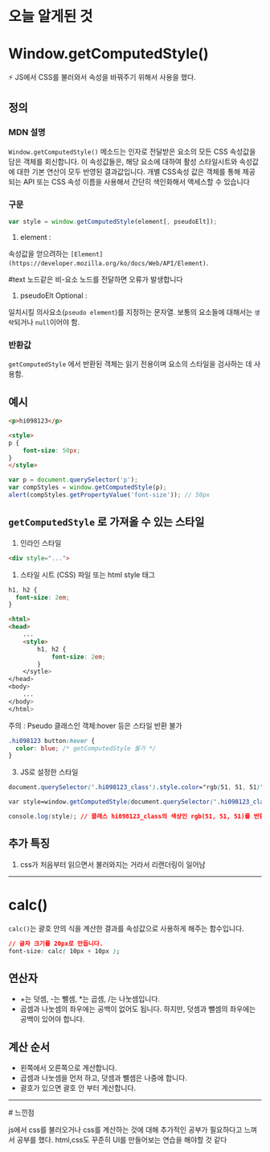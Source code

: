 # 오늘 알게된 것

# Window.getComputedStyle()

⚡ JS에서 CSS를 불러와서 속성을 바꿔주기 위해서 사용을 했다. 

## 정의

### MDN 설명

`Window.getComputedStyle()` 메소드는 인자로 전달받은 요소의 모든 CSS 속성값을 담은 객체를 회신합니다. 이 속성값들은, 해당 요소에 대하여 활성 스타일시트와 속성값에 대한 기본 연산이 모두 반영된 결과값입니다. 개별 CSS속성 값은 객체를 통해 제공되는 API 또는 CSS 속성 이름을 사용해서 간단히 색인화해서 액세스할 수 있습니다

### 구문

```jsx
var style = window.getComputedStyle(element[, pseudoElt]);
```

1. element : 

속성값을 얻으려하는 `[Element](https://developer.mozilla.org/ko/docs/Web/API/Element)`.

#text 노드같은 비-요소 노드를 전달하면 오류가 발생합니다

1. pseudoElt Optional : 

일치시킬 의사요소(`pseudo element`)를 지정하는 문자열. 보통의 요소들에 대해서는 `생략`되거나 `null`이어야 함.

### 반환값

`getComputedStyle` 에서 반환된 객체는 읽기 전용이며 요소의 스타일을 검사하는 데 사용함. 

## 예시

```html
<p>hi098123</p>

<style>
p {
	font-size: 50px;
}
</style>
```

```jsx
var p = document.querySelector('p');
var compStyles = window.getComputedStyle(p);
alert(compStyles.getPropertyValue('font-size')); // 50px
```

## `getComputedStyle` 로 가져올 수 있는 스타일

1. 인라인 스타일

```html
<div style="...">
```

1. 스타일 시트 (CSS) 파일 또는 html style 태그

```css
h1, h2 {
  font-size: 2em;
}
```

```html
<html>
<head>
	...
    <style>
    	h1, h2 {
  			font-size: 2em;
		}
    </sytle>
</head>
<body>
	...
</body>
</html>
```

주의 : Pseudo 클래스인 객체:hover 등은 스타일 반환 불가

```css
.hi098123 button:hover {
  color: blue; /* getComputedStyle 불가 */
}
```

3. JS로 설정한 스타일

```css
document.querySelector('.hi098123_class').style.color="rgb(51, 51, 51)";

var style=window.getComputedStyle(document.querySelector('.hi098123_class')).color;

console.log(style); // 클래스 hi098123_class의 색상인 rgb(51, 51, 51)를 반환
```

## 추가 특징

1. css가 처음부터 읽으면서 불러와지는 거라서 리랜더링이 일어남


<hr>

# calc()

`calc()`는 괄호 안의 식을 계산한 결과를 속성값으로 사용하게 해주는 함수입니다.

```css
// 글자 크기를 20px로 만듭니다.
font-size: calc( 10px + 10px );
```

## 연산자

- +는 덧셈, -는 뺄셈, *는 곱셈, /는 나눗셈입니다.
- 곱셈과 나눗셈의 좌우에는 공백이 없어도 됩니다. 하지만, 덧셈과 뺄셈의 좌우에는 공백이 있어야 합니다.

## **계산 순서**

- 왼쪽에서 오른쪽으로 계산합니다.
- 곱셈과 나눗셈을 먼저 하고, 덧셈과 뺄셈은 나중에 합니다.
- 괄호가 있으면 괄호 안 부터 계산합니다.


<hr>
# 느낀점

js에서 css를 불러오거나 css를 계산하는 것에 대해 추가적인 공부가 필요하다고 느껴서 공부를 했다. html,css도 꾸준히 UI를 만들어보는 연습을 해야할 것 같다
